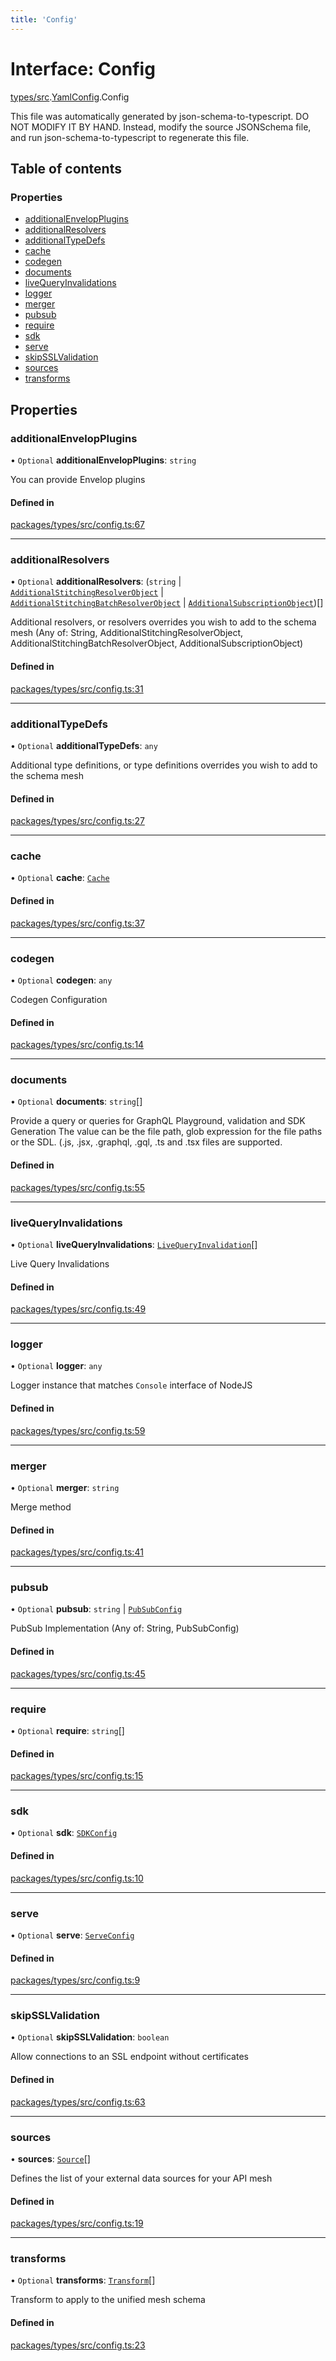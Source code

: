 ```yaml
---
title: 'Config'
---
```


# Interface: Config

[types/src](../modules/types_src).[YamlConfig](../modules/types_src.YamlConfig).Config

This file was automatically generated by json-schema-to-typescript.
DO NOT MODIFY IT BY HAND. Instead, modify the source JSONSchema file,
and run json-schema-to-typescript to regenerate this file.

## Table of contents

### Properties

- [additionalEnvelopPlugins](types_src.YamlConfig.Config#additionalenvelopplugins)
- [additionalResolvers](types_src.YamlConfig.Config#additionalresolvers)
- [additionalTypeDefs](types_src.YamlConfig.Config#additionaltypedefs)
- [cache](types_src.YamlConfig.Config#cache)
- [codegen](types_src.YamlConfig.Config#codegen)
- [documents](types_src.YamlConfig.Config#documents)
- [liveQueryInvalidations](types_src.YamlConfig.Config#livequeryinvalidations)
- [logger](types_src.YamlConfig.Config#logger)
- [merger](types_src.YamlConfig.Config#merger)
- [pubsub](types_src.YamlConfig.Config#pubsub)
- [require](types_src.YamlConfig.Config#require)
- [sdk](types_src.YamlConfig.Config#sdk)
- [serve](types_src.YamlConfig.Config#serve)
- [skipSSLValidation](types_src.YamlConfig.Config#skipsslvalidation)
- [sources](types_src.YamlConfig.Config#sources)
- [transforms](types_src.YamlConfig.Config#transforms)

## Properties

### additionalEnvelopPlugins

• `Optional` **additionalEnvelopPlugins**: `string`

You can provide Envelop plugins

#### Defined in

[packages/types/src/config.ts:67](https://github.com/Urigo/graphql-mesh/blob/master/packages/types/src/config.ts#L67)

___

### additionalResolvers

• `Optional` **additionalResolvers**: (`string` \| [`AdditionalStitchingResolverObject`](types_src.YamlConfig.AdditionalStitchingResolverObject) \| [`AdditionalStitchingBatchResolverObject`](types_src.YamlConfig.AdditionalStitchingBatchResolverObject) \| [`AdditionalSubscriptionObject`](types_src.YamlConfig.AdditionalSubscriptionObject))[]

Additional resolvers, or resolvers overrides you wish to add to the schema mesh (Any of: String, AdditionalStitchingResolverObject, AdditionalStitchingBatchResolverObject, AdditionalSubscriptionObject)

#### Defined in

[packages/types/src/config.ts:31](https://github.com/Urigo/graphql-mesh/blob/master/packages/types/src/config.ts#L31)

___

### additionalTypeDefs

• `Optional` **additionalTypeDefs**: `any`

Additional type definitions, or type definitions overrides you wish to add to the schema mesh

#### Defined in

[packages/types/src/config.ts:27](https://github.com/Urigo/graphql-mesh/blob/master/packages/types/src/config.ts#L27)

___

### cache

• `Optional` **cache**: [`Cache`](types_src.YamlConfig.Cache)

#### Defined in

[packages/types/src/config.ts:37](https://github.com/Urigo/graphql-mesh/blob/master/packages/types/src/config.ts#L37)

___

### codegen

• `Optional` **codegen**: `any`

Codegen Configuration

#### Defined in

[packages/types/src/config.ts:14](https://github.com/Urigo/graphql-mesh/blob/master/packages/types/src/config.ts#L14)

___

### documents

• `Optional` **documents**: `string`[]

Provide a query or queries for GraphQL Playground, validation and SDK Generation
The value can be the file path, glob expression for the file paths or the SDL.
(.js, .jsx, .graphql, .gql, .ts and .tsx files are supported.

#### Defined in

[packages/types/src/config.ts:55](https://github.com/Urigo/graphql-mesh/blob/master/packages/types/src/config.ts#L55)

___

### liveQueryInvalidations

• `Optional` **liveQueryInvalidations**: [`LiveQueryInvalidation`](types_src.YamlConfig.LiveQueryInvalidation)[]

Live Query Invalidations

#### Defined in

[packages/types/src/config.ts:49](https://github.com/Urigo/graphql-mesh/blob/master/packages/types/src/config.ts#L49)

___

### logger

• `Optional` **logger**: `any`

Logger instance that matches `Console` interface of NodeJS

#### Defined in

[packages/types/src/config.ts:59](https://github.com/Urigo/graphql-mesh/blob/master/packages/types/src/config.ts#L59)

___

### merger

• `Optional` **merger**: `string`

Merge method

#### Defined in

[packages/types/src/config.ts:41](https://github.com/Urigo/graphql-mesh/blob/master/packages/types/src/config.ts#L41)

___

### pubsub

• `Optional` **pubsub**: `string` \| [`PubSubConfig`](types_src.YamlConfig.PubSubConfig)

PubSub Implementation (Any of: String, PubSubConfig)

#### Defined in

[packages/types/src/config.ts:45](https://github.com/Urigo/graphql-mesh/blob/master/packages/types/src/config.ts#L45)

___

### require

• `Optional` **require**: `string`[]

#### Defined in

[packages/types/src/config.ts:15](https://github.com/Urigo/graphql-mesh/blob/master/packages/types/src/config.ts#L15)

___

### sdk

• `Optional` **sdk**: [`SDKConfig`](types_src.YamlConfig.SDKConfig)

#### Defined in

[packages/types/src/config.ts:10](https://github.com/Urigo/graphql-mesh/blob/master/packages/types/src/config.ts#L10)

___

### serve

• `Optional` **serve**: [`ServeConfig`](types_src.YamlConfig.ServeConfig)

#### Defined in

[packages/types/src/config.ts:9](https://github.com/Urigo/graphql-mesh/blob/master/packages/types/src/config.ts#L9)

___

### skipSSLValidation

• `Optional` **skipSSLValidation**: `boolean`

Allow connections to an SSL endpoint without certificates

#### Defined in

[packages/types/src/config.ts:63](https://github.com/Urigo/graphql-mesh/blob/master/packages/types/src/config.ts#L63)

___

### sources

• **sources**: [`Source`](types_src.YamlConfig.Source)[]

Defines the list of your external data sources for your API mesh

#### Defined in

[packages/types/src/config.ts:19](https://github.com/Urigo/graphql-mesh/blob/master/packages/types/src/config.ts#L19)

___

### transforms

• `Optional` **transforms**: [`Transform`](types_src.YamlConfig.Transform)[]

Transform to apply to the unified mesh schema

#### Defined in

[packages/types/src/config.ts:23](https://github.com/Urigo/graphql-mesh/blob/master/packages/types/src/config.ts#L23)
